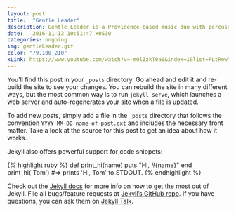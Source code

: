 ```yaml
---
layout: post
title:  "Gentle Leader"
description: Gentle Leader is a Providence-based music duo with percussionist Martim Galvao in which I play animated gifs and text-to-speech voice
date:   2016-11-13 10:51:47 +0530
categories: ongoing
img: gentleLeader.gif
color: "79,100,210"
xLink: https://www.youtube.com/watch?v=-mOlZzkT0a0&index=1&list=PLtRewl9CEgJoKxdzVu6lrT6fYLUGplPyE
---
```

You’ll find this post in your `_posts` directory. Go ahead and edit it and re-build the site to see your changes. You can rebuild the site in many different ways, but the most common way is to run `jekyll serve`, which launches a web server and auto-regenerates your site when a file is updated.

To add new posts, simply add a file in the `_posts` directory that follows the convention `YYYY-MM-DD-name-of-post.ext` and includes the necessary front matter. Take a look at the source for this post to get an idea about how it works.

Jekyll also offers powerful support for code snippets:

{% highlight ruby %}
def print_hi(name)
  puts "Hi, #{name}"
end
print_hi('Tom')
#=> prints 'Hi, Tom' to STDOUT.
{% endhighlight %}

Check out the [Jekyll docs][jekyll-docs] for more info on how to get the most out of Jekyll. File all bugs/feature requests at [Jekyll’s GitHub repo][jekyll-gh]. If you have questions, you can ask them on [Jekyll Talk][jekyll-talk].

[jekyll-docs]: http://jekyllrb.com/docs/home
[jekyll-gh]:   https://github.com/jekyll/jekyll
[jekyll-talk]: https://talk.jekyllrb.com/
